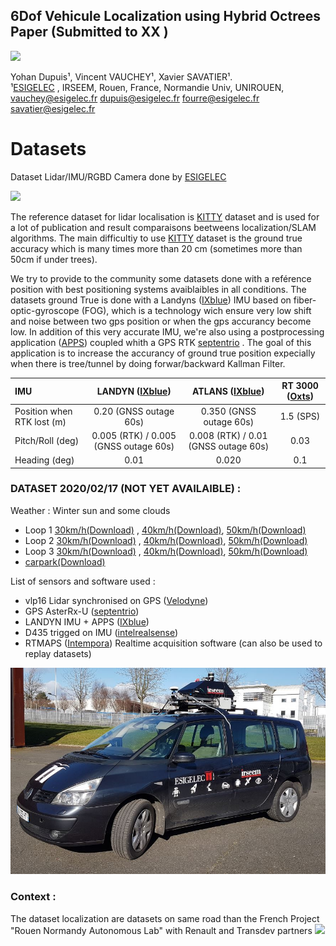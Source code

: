 
## 6Dof Vehicule Localization using Hybrid Octrees Paper (Submitted to XX )
[![](https://img.youtube.com/vi/BLnmOXnFlSA/0.jpg)](https://www.youtube.com/watch?v=BLnmOXnFlSA)

 Yohan Dupuis¹, Vincent VAUCHEY¹, Xavier SAVATIER¹.  
¹[ESIGELEC](http://www.esigelec.fr/) , IRSEEM, Rouen, France, Normandie Univ, UNIROUEN,   
vauchey@esigelec.fr
dupuis@esigelec.fr
fourre@esigelec.fr
savatier@esigelec.fr

# Datasets
Dataset Lidar/IMU/RGBD Camera done by [ESIGELEC](http://www.esigelec.fr/)

[![](https://img.youtube.com/vi/6mwToyNoxMQ/0.jpg)](https://www.youtube.com/watch?v=6mwToyNoxMQ)

The reference dataset for lidar localisation is [KITTY](http://www.cvlibs.net/datasets/kitti/) dataset and is used for a lot of publication and result comparaisons beetweens localization/SLAM algorithms. The main difficultiy to use [KITTY](http://www.cvlibs.net/datasets/kitti/) dataset is the ground true accuracy which is many times more than 20 cm (sometimes more than 50cm if under trees).

We try to provide to the community some datasets done with a reférence position with best positioning systems avaiblaibles in all conditions.
The datasets ground True is done with a Landyns ([IXblue](https://www.ixblue.com/)) IMU based on fiber-optic-gyroscope (FOG), which is a technology wich ensure very low shift and noise between two gps position or when the gps accurancy become low.
In addition of this very accurate IMU, we're also using a postprocessing application ([APPS](https://www.ixblue.com/products/apps)) coupled whith a GPS RTK [septentrio](https://www.septentrio.com/) . The goal of this application is to increase the accurancy of ground true position expecially when there is tree/tunnel by doing forwar/backward Kallman Filter.

| IMU  | LANDYN ([IXblue](https://www.ixblue.com/))        | ATLANS ([IXblue](https://www.ixblue.com/))  | RT 3000 ([Oxts](https://www.oxts.com/))
| :--------------- |:---------------:|:---------------:|:---------------:|
| Position when RTK lost (m)  | 0.20 (GNSS outage 60s) | 0.350 (GNSS outage 60s)  |  1.5 (SPS)
| Pitch/Roll (deg)  | 0.005 (RTK) / 0.005 (GNSS outage 60s) | 0.008 (RTK) / 0.01 (GNSS outage 60s) | 0.03
| Heading (deg)  | 0.01 | 0.020 | 0.1



### DATASET 2020/02/17 (NOT YET AVAILAIBLE) : 
Weather : Winter sun and some clouds
* Loop 1 [30km/h(Download)](http://www.esigelec.fr/) , [40km/h(Download)](http://www.esigelec.fr/),  [50km/h(Download)](http://www.esigelec.fr/)
* Loop 2 [30km/h(Download)](http://www.esigelec.fr/) , [40km/h(Download)](http://www.esigelec.fr/),  [50km/h(Download)](http://www.esigelec.fr/)
* Loop 3 [30km/h(Download)](http://www.esigelec.fr/) , [40km/h(Download)](http://www.esigelec.fr/),  [50km/h(Download)](http://www.esigelec.fr/)
* [carpark(Download)](http://www.esigelec.fr/)

List of sensors and software used :
* vlp16 Lidar synchronised on GPS ([Velodyne](https://velodynelidar.com/))
* GPS AsterRx-U ([septentrio](https://www.septentrio.com/))
* LANDYN IMU + APPS ([IXblue](https://www.ixblue.com/))
* D435 trigged on IMU ([intelrealsense](https://www.intelrealsense.com/depth-camera-d435))
* RTMAPS ([Intempora](https://intempora.com/)) Realtime acquisition software (can also be used to replay datasets)

![](images/espace1.jpg )


### Context :
The dataset localization are datasets on same road than the French Project "Rouen Normandy Autonomous Lab" with Renault and Transdev partners
[![](https://img.youtube.com/vi/eCkQ1vqz_8s/0.jpg)](https://www.youtube.com/watch?v=eCkQ1vqz_8s)





